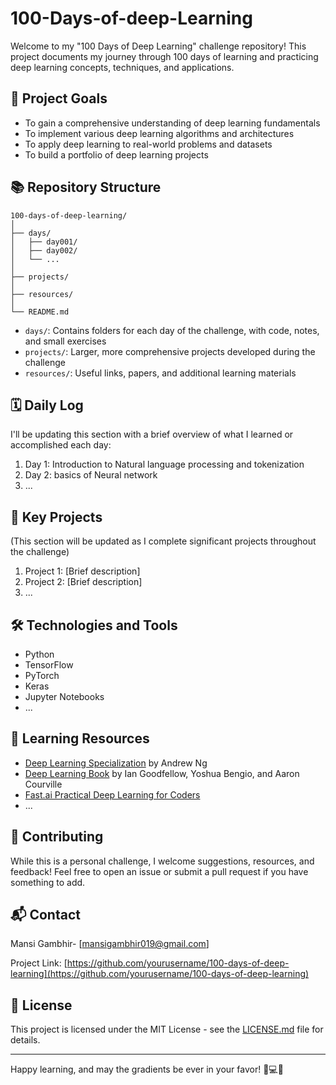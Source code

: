 # 100-Days-of-deep-Learning


Welcome to my "100 Days of Deep Learning" challenge repository! This project documents my journey through 100 days of learning and practicing deep learning concepts, techniques, and applications.

## 🎯 Project Goals

- To gain a comprehensive understanding of deep learning fundamentals
- To implement various deep learning algorithms and architectures
- To apply deep learning to real-world problems and datasets
- To build a portfolio of deep learning projects

## 📚 Repository Structure

```
100-days-of-deep-learning/
│
├── days/
│   ├── day001/
│   ├── day002/
│   └── ...
│
├── projects/
│
├── resources/
│
└── README.md
```

- `days/`: Contains folders for each day of the challenge, with code, notes, and small exercises
- `projects/`: Larger, more comprehensive projects developed during the challenge
- `resources/`: Useful links, papers, and additional learning materials

## 🗓️ Daily Log

I'll be updating this section with a brief overview of what I learned or accomplished each day:

1. Day 1: Introduction to Natural language processing and tokenization
2. Day 2: basics of Neural network
3. ...

## 🚀 Key Projects

(This section will be updated as I complete significant projects throughout the challenge)

1. Project 1: [Brief description]
2. Project 2: [Brief description]
3. ...

## 🛠️ Technologies and Tools

- Python
- TensorFlow
- PyTorch
- Keras
- Jupyter Notebooks
- ...

## 📖 Learning Resources

- [Deep Learning Specialization](https://www.coursera.org/specializations/deep-learning) by Andrew Ng
- [Deep Learning Book](https://www.deeplearningbook.org/) by Ian Goodfellow, Yoshua Bengio, and Aaron Courville
- [Fast.ai Practical Deep Learning for Coders](https://course.fast.ai/)
- ...

## 🤝 Contributing

While this is a personal challenge, I welcome suggestions, resources, and feedback! Feel free to open an issue or submit a pull request if you have something to add.

## 📬 Contact

Mansi Gambhir- [mansigambhir019@gmail.com]

Project Link: [https://github.com/yourusername/100-days-of-deep-learning](https://github.com/yourusername/100-days-of-deep-learning)

## 📄 License

This project is licensed under the MIT License - see the [LICENSE.md](LICENSE.md) file for details.

---

Happy learning, and may the gradients be ever in your favor! 🧠💻🚀
